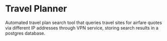 # Travel Planner

Automated travel plan search tool that queries travel sites for airfare quotes via different IP addresses through VPN service, storing search results in a postgres database.

